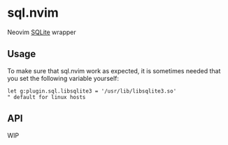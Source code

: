 sql.nvim
=================

Neovim [SQLite] wrapper

Usage
-----------------

To make sure that sql.nvim work as expected, it is sometimes needed that you
set the following variable yourself:

```vim 
let g:plugin.sql.libsqlite3 = '/usr/lib/libsqlite3.so' 
" default for linux hosts
```

API
-----------------
WIP

[SQLite]: https://www.sqlite.org/index.html
